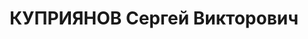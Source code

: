 ---
title: КУПРИЯНОВ Сергей Викторович
description: Род. в 1871, инженер, председатель НТС хлопчатобумажной промышленности,
  подсудимый на процессе «Промпартии» (приговорен к 10 годам ИТЛ с заменой на 8),
  главный инженер Шуйского хлопчатобумажного треста, з/к в 1937 [Инженер-механик.
  Директор фабрики Товарищества мануфактур И. Коновалова с С-ном в Бонячках, Ст. Вичуга,
  Северной жел. дор, технический директор оргтекстиля ВСНХ СССР. Репрессирован по
  делу "Промпартии" (1930). Окончил ИМТУ в 1895 г. в звании инженер-механик.]
---